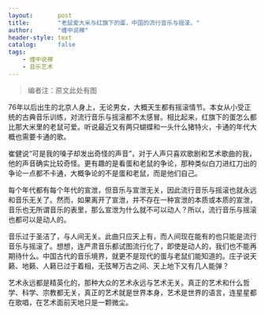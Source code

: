 ```yaml
---
layout:       post
title:        "老鼠爱大米与红旗下的蛋，中国的流行音乐与摇滚。"
author:       "缠中说禅"
header-style: text
catalog:      false
tags:
    - 缠中说禅
    - 音乐艺术
---
```


> 编者注：原文此处有图



76年以后出生的北京人身上，无论男女，大概天生都有摇滚情节。本女从小受正统的古典音乐训练，对流行音乐与摇滚都不太感冒。相比起来，红旗下的蛋怎么都比那大米里的老鼠可爱。听说最近又有两只蝴蝶和一头什么猪特火，卡通的年代大概也需要卡通的歌。



崔健说“可是我的嗓子却发出奇怪的声音”，对于人声只喜欢歌剧和艺术歌曲的我，他的声音确实比较奇怪。更有趣的是看蛋和老鼠的争论，那种类似白刀进红刀出的争论一点都不卡通，大概争论的不是蛋和老鼠，而是他们自己。



每个年代都有每个年代的宣泄，但音乐与宣泄无关，因此流行音乐与摇滚也就永远和音乐无关了。然而，如果离开了宣泄，并不存在一种宣泄的本质或本质的宣泄，音乐也无所谓音乐的表里，那么宣泄为什么就不可以动人？所以，流行音乐与摇滚也都可以是动人的。



音乐过于圣洁了，与人间无关。此曲只应天上有，而人间现在能有的也只能是流行音乐与摇滚了。想想，连严肃音乐都试图流行化了，即使是动人的，我们也不能再期待什么。中国古代的音乐境界，就更不是现代的蛋与老鼠们能知道的。庄子说天籁、地籁、人籁已过于着相，无弦琴万古之间、天上地下又有几人能弹？



艺术永远都是精英化的，那种大众的艺术永远与艺术无关。真正的艺术和什么哲学、科学、宗教都无关，真正的艺术就是世界本身，艺术是世界的语言，连星星都在歌唱，在艺术面前天地只是一颗微尘。
